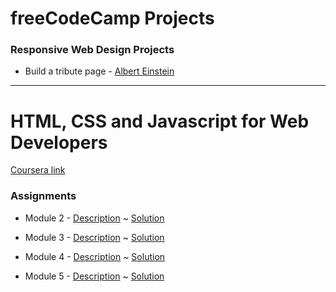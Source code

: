 # freeCodeCamp Projects

### Responsive Web Design Projects

* Build a tribute page - [Albert Einstein](https://dhruvmanila.github.io/courses/FreeCodeCamp/tribute_page/index.html)


---
# HTML, CSS and Javascript for Web Developers
[Coursera link](https://www.coursera.org/learn/html-css-javascript-for-web-developers)

### Assignments

* Module 2 - [Description](https://github.com/jhu-ep-coursera/fullstack-course4/blob/master/assignments/assignment2/Assignment-2.md) ~ [Solution](https://dhruvmanila.github.io/courses/HTML-CSS-and-JavaScript-for-Web-Developers/module2/index.html)

* Module 3 - [Description](https://github.com/jhu-ep-coursera/fullstack-course4/blob/master/assignments/assignment3/Assignment-3.md) ~ [Solution](https://dhruvmanila.github.io/courses/HTML-CSS-and-JavaScript-for-Web-Developers/module3/index.html)

* Module 4 - [Description](https://github.com/jhu-ep-coursera/fullstack-course4/blob/master/assignments/assignment4/Assignment-4.md) ~ [Solution](https://dhruvmanila.github.io/courses/HTML-CSS-and-JavaScript-for-Web-Developers/module4/index.html)

* Module 5 - [Description](https://github.com/jhu-ep-coursera/fullstack-course4/blob/master/assignments/assignment5/Assignment-5.md) ~ [Solution](https://dhruvmanila.github.io/courses/HTML-CSS-and-JavaScript-for-Web-Developers/module5/index.html)
